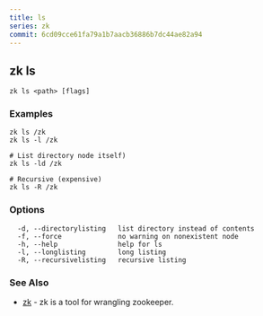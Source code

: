 ```yaml
---
title: ls
series: zk
commit: 6cd09cce61fa79a1b7aacb36886b7dc44ae82a94
---
```

## zk ls



```
zk ls <path> [flags]
```

### Examples

```
zk ls /zk
zk ls -l /zk

# List directory node itself)
zk ls -ld /zk

# Recursive (expensive)
zk ls -R /zk
```

### Options

```
  -d, --directorylisting   list directory instead of contents
  -f, --force              no warning on nonexistent node
  -h, --help               help for ls
  -l, --longlisting        long listing
  -R, --recursivelisting   recursive listing
```

### See Also

* [zk](../)	 - zk is a tool for wrangling zookeeper.

